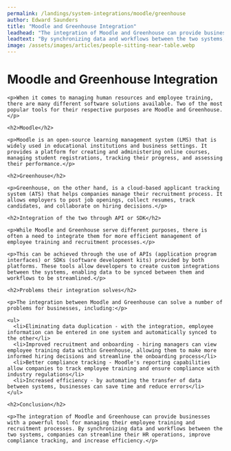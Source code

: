 ```yaml
---
permalink: /landings/system-integrations/moodle/greenhouse
author: Edward Saunders
title: "Moodle and Greenhouse Integration"
leadhead: "The integration of Moodle and Greenhouse can provide businesses with a powerful tool for managing their employee training and recruitment processes"
leadtext: "By synchronizing data and workflows between the two systems, companies can streamline their HR operations, improve compliance tracking, and increase efficiency."
image: /assets/images/articles/people-sitting-near-table.webp
---
```

<div class="arttext">    <h1>Moodle and Greenhouse Integration</h1>

    <p>When it comes to managing human resources and employee training, there are many different software solutions available. Two of the most popular tools for their respective purposes are Moodle and Greenhouse.</p>
    
    <h2>Moodle</h2>

    <p>Moodle is an open-source learning management system (LMS) that is widely used in educational institutions and business settings. It provides a platform for creating and administering online courses, managing student registrations, tracking their progress, and assessing their performance.</p>

    <h2>Greenhouse</h2>

    <p>Greenhouse, on the other hand, is a cloud-based applicant tracking system (ATS) that helps companies manage their recruitment process. It allows employers to post job openings, collect resumes, track candidates, and collaborate on hiring decisions.</p>

    <h2>Integration of the two through API or SDK</h2>

    <p>While Moodle and Greenhouse serve different purposes, there is often a need to integrate them for more efficient management of employee training and recruitment processes.</p>

    <p>This can be achieved through the use of APIs (application program interfaces) or SDKs (software development kits) provided by both platforms. These tools allow developers to create custom integrations between the systems, enabling data to be synced between them and workflows to be streamlined.</p>

    <h2>Problems their integration solves</h2>

    <p>The integration between Moodle and Greenhouse can solve a number of problems for businesses, including:</p>

    <ul>
      <li>Eliminating data duplication - with the integration, employee information can be entered in one system and automatically synced to the other</li>
      <li>Improved recruitment and onboarding - hiring managers can view employee training data within Greenhouse, allowing them to make more informed hiring decisions and streamline the onboarding process</li>
      <li>Better compliance tracking - Moodle's reporting capabilities allow companies to track employee training and ensure compliance with industry regulations</li>
      <li>Increased efficiency - by automating the transfer of data between systems, businesses can save time and reduce errors</li>
    </ul>

    <h2>Conclusion</h2>

    <p>The integration of Moodle and Greenhouse can provide businesses with a powerful tool for managing their employee training and recruitment processes. By synchronizing data and workflows between the two systems, companies can streamline their HR operations, improve compliance tracking, and increase efficiency.</p>

</div>